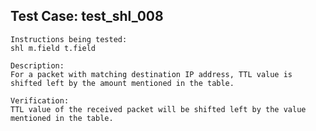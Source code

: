 Test Case: test_shl_008
-----------------------

    Instructions being tested:
	shl m.field t.field

	Description:
	For a packet with matching destination IP address, TTL value is shifted left by the amount mentioned in the table.

	Verification:
	TTL value of the received packet will be shifted left by the value mentioned in the table.
